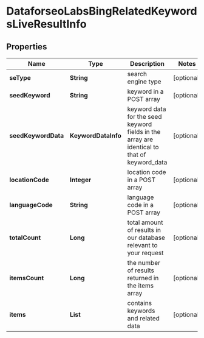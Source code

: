 # DataforseoLabsBingRelatedKeywordsLiveResultInfo


## Properties

| Name | Type | Description | Notes |
|------------ | ------------- | ------------- | -------------|
**seType** | **String** | search engine type |[optional]|
**seedKeyword** | **String** | keyword in a POST array |[optional]|
**seedKeywordData** | **KeywordDataInfo** | keyword data for the seed keyword<br>fields in the array are identical to that of keyword_data |[optional]|
**locationCode** | **Integer** | location code in a POST array |[optional]|
**languageCode** | **String** | language code in a POST array |[optional]|
**totalCount** | **Long** | total amount of results in our database relevant to your request |[optional]|
**itemsCount** | **Long** | the number of results returned in the items array |[optional]|
**items** | **List<DataforseoLabsRelatedKeywordsLiveItem>** | contains keywords and related data |[optional]|